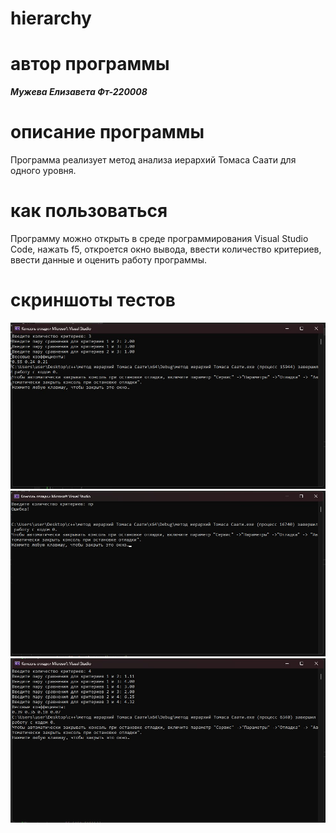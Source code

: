 # hierarchy
# автор программы
***Мужева Елизавета Фт-220008***
# описание программы
Программа реализует метод анализа иерархий Томаса Саати для одного уровня.
# как пользоваться
Программу можно открыть в среде программирования Visual Studio Code, нажать f5, откроется окно вывода, ввести количество критериев, ввести данные и оценить работу программы.
# скриншоты тестов
![alt text](https://github.com/El1zavetaa/hierarchy/blob/main/тест%201.jpg)
![alt text](https://github.com/El1zavetaa/hierarchy/blob/main/тест%202.jpg)
![alt text](https://github.com/El1zavetaa/hierarchy/blob/main/тест%203.jpg)

